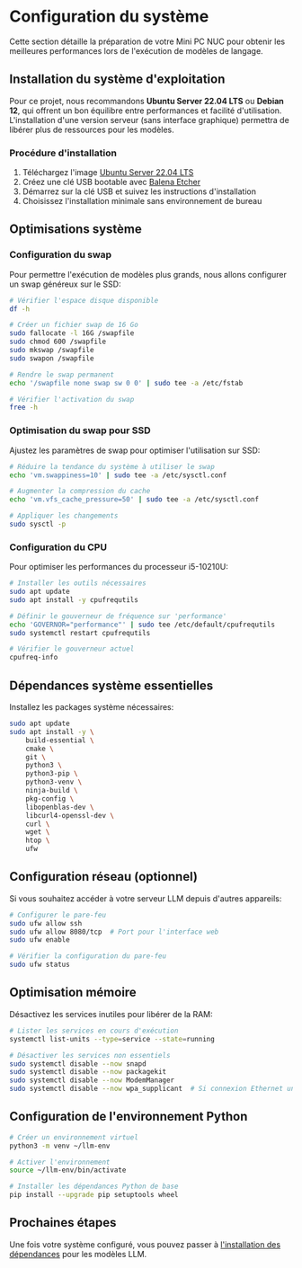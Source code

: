 # Configuration du système

Cette section détaille la préparation de votre Mini PC NUC pour obtenir les meilleures performances lors de l'exécution de modèles de langage.

## Installation du système d'exploitation

Pour ce projet, nous recommandons **Ubuntu Server 22.04 LTS** ou **Debian 12**, qui offrent un bon équilibre entre performances et facilité d'utilisation. L'installation d'une version serveur (sans interface graphique) permettra de libérer plus de ressources pour les modèles.

### Procédure d'installation

1. Téléchargez l'image [Ubuntu Server 22.04 LTS](https://ubuntu.com/download/server)
2. Créez une clé USB bootable avec [Balena Etcher](https://www.balena.io/etcher/)
3. Démarrez sur la clé USB et suivez les instructions d'installation
4. Choisissez l'installation minimale sans environnement de bureau

## Optimisations système

### Configuration du swap

Pour permettre l'exécution de modèles plus grands, nous allons configurer un swap généreux sur le SSD:

```bash
# Vérifier l'espace disque disponible
df -h

# Créer un fichier swap de 16 Go
sudo fallocate -l 16G /swapfile
sudo chmod 600 /swapfile
sudo mkswap /swapfile
sudo swapon /swapfile

# Rendre le swap permanent
echo '/swapfile none swap sw 0 0' | sudo tee -a /etc/fstab

# Vérifier l'activation du swap
free -h
```

### Optimisation du swap pour SSD

Ajustez les paramètres de swap pour optimiser l'utilisation sur SSD:

```bash
# Réduire la tendance du système à utiliser le swap
echo 'vm.swappiness=10' | sudo tee -a /etc/sysctl.conf

# Augmenter la compression du cache
echo 'vm.vfs_cache_pressure=50' | sudo tee -a /etc/sysctl.conf

# Appliquer les changements
sudo sysctl -p
```

### Configuration du CPU

Pour optimiser les performances du processeur i5-10210U:

```bash
# Installer les outils nécessaires
sudo apt update
sudo apt install -y cpufrequtils

# Définir le gouverneur de fréquence sur 'performance'
echo 'GOVERNOR="performance"' | sudo tee /etc/default/cpufrequtils
sudo systemctl restart cpufrequtils

# Vérifier le gouverneur actuel
cpufreq-info
```

## Dépendances système essentielles

Installez les packages système nécessaires:

```bash
sudo apt update
sudo apt install -y \
    build-essential \
    cmake \
    git \
    python3 \
    python3-pip \
    python3-venv \
    ninja-build \
    pkg-config \
    libopenblas-dev \
    libcurl4-openssl-dev \
    curl \
    wget \
    htop \
    ufw
```

## Configuration réseau (optionnel)

Si vous souhaitez accéder à votre serveur LLM depuis d'autres appareils:

```bash
# Configurer le pare-feu
sudo ufw allow ssh
sudo ufw allow 8080/tcp  # Port pour l'interface web
sudo ufw enable

# Vérifier la configuration du pare-feu
sudo ufw status
```

## Optimisation mémoire

Désactivez les services inutiles pour libérer de la RAM:

```bash
# Lister les services en cours d'exécution
systemctl list-units --type=service --state=running

# Désactiver les services non essentiels
sudo systemctl disable --now snapd
sudo systemctl disable --now packagekit
sudo systemctl disable --now ModemManager
sudo systemctl disable --now wpa_supplicant  # Si connexion Ethernet uniquement
```

## Configuration de l'environnement Python

```bash
# Créer un environnement virtuel
python3 -m venv ~/llm-env

# Activer l'environnement
source ~/llm-env/bin/activate

# Installer les dépendances Python de base
pip install --upgrade pip setuptools wheel
```

## Prochaines étapes

Une fois votre système configuré, vous pouvez passer à [l'installation des dépendances](dependencies.md) pour les modèles LLM.